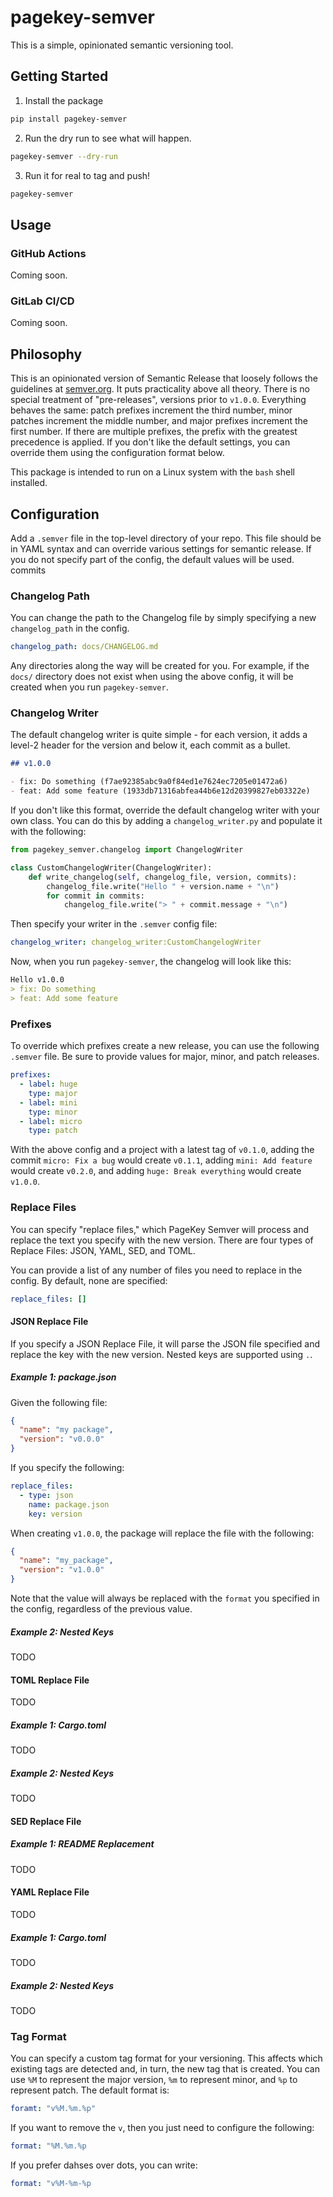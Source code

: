 # pagekey-semver

This is a simple, opinionated semantic versioning tool.


## Getting Started

1. Install the package

```bash
pip install pagekey-semver
```

2. Run the dry run to see what will happen.

```bash
pagekey-semver --dry-run
```

3. Run it for real to tag and push!

```bash
pagekey-semver
```

## Usage


### GitHub Actions

Coming soon.


### GitLab CI/CD

Coming soon.


## Philosophy

This is an opinionated version of Semantic Release that loosely follows the guidelines at [semver.org](https://semver.org/). It puts practicality above all theory. There is no special treatment of "pre-releases", versions prior to `v1.0.0`. Everything behaves the same: patch prefixes increment the third number, minor patches increment the middle number, and major prefixes increment the first number. If there are multiple prefixes, the prefix with the greatest precedence is applied. If you don't like the default settings, you can override them using the configuration format below.

This package is intended to run on a Linux system with the `bash` shell installed.


## Configuration

Add a `.semver` file in the top-level directory of your repo. This file should be in YAML syntax and can override various settings for semantic release. If you do not specify part of the config, the default values will be used.
commits

### Changelog Path

You can change the path to the Changelog file by simply specifying a new `changelog_path` in the config.

```yaml
changelog_path: docs/CHANGELOG.md
```

Any directories along the way will be created for you. For example, if the `docs/` directory does not exist when using the above config, it will be created when you run `pagekey-semver`.


### Changelog Writer

The default changelog writer is quite simple - for each version, it adds a level-2 header for the version and below it, each commit as a bullet.

```md
## v1.0.0

- fix: Do something (f7ae92385abc9a0f84ed1e7624ec7205e01472a6)
- feat: Add some feature (1933db71316abfea44b6e12d20399827eb03322e)
```

If you don't like this format, override the default changelog writer with your own class. You can do this by adding a `changelog_writer.py` and populate it with the following:

```python
from pagekey_semver.changelog import ChangelogWriter

class CustomChangelogWriter(ChangelogWriter):
    def write_changelog(self, changelog_file, version, commits):
        changelog_file.write("Hello " + version.name + "\n")
        for commit in commits:
            changelog_file.write("> " + commit.message + "\n")
```

Then specify your writer in the `.semver` config file:

```yaml
changelog_writer: changelog_writer:CustomChangelogWriter
```

Now, when you run `pagekey-semver`, the changelog will look like this:

```md
Hello v1.0.0
> fix: Do something
> feat: Add some feature
```


### Prefixes

To override which prefixes create a new release, you can use the following `.semver` file. Be sure to provide values for major, minor, and patch releases.

```yaml
prefixes:
  - label: huge
    type: major
  - label: mini
    type: minor
  - label: micro
    type: patch
```

With the above config and a project with a latest tag of `v0.1.0`, adding the commit `micro: Fix a bug` would create `v0.1.1`, adding `mini: Add feature` would create `v0.2.0`, and adding `huge: Break everything` would create `v1.0.0`.

### Replace Files

You can specify "replace files," which PageKey Semver will process and replace the text you specify with the new version. There are four types of Replace Files: JSON, YAML, SED, and TOML.

You can provide a list of any number of files you need to replace in the config. By default, none are specified:

```yaml
replace_files: []
```

#### JSON Replace File

If you specify a JSON Replace File, it will parse the JSON file specified and replace the key with the new version. Nested keys are supported using `.`.

##### Example 1: package.json

Given the following file:

```json
{
  "name": "my package",
  "version": "v0.0.0"
}
```

If you specify the following:

```yaml
replace_files:
  - type: json
    name: package.json
    key: version
```

When creating `v1.0.0`, the package will replace the file with the following:

```json
{
  "name": "my_package",
  "version": "v1.0.0"
}
```

Note that the value will always be replaced with the `format` you specified in the config, regardless of the previous value.

##### Example 2: Nested Keys

TODO

#### TOML Replace File

TODO

##### Example 1: Cargo.toml

TODO

##### Example 2: Nested Keys

TODO

#### SED Replace File

##### Example 1: README Replacement

TODO

#### YAML Replace File

TODO

##### Example 1: Cargo.toml

TODO

##### Example 2: Nested Keys

TODO

### Tag Format

You can specify a custom tag format for your versioning. This affects which existing tags are detected and, in turn, the new tag that is created. You can use `%M` to represent the major version, `%m` to represent minor, and `%p` to represent patch. The default format is:

```yaml
foramt: "v%M.%m.%p"
```

If you want to remove the `v`, then you just need to configure the following:

```yaml
format: "%M.%m.%p
```

If you prefer dahses over dots, you can write:

```yaml
format: "v%M-%m-%p
```
